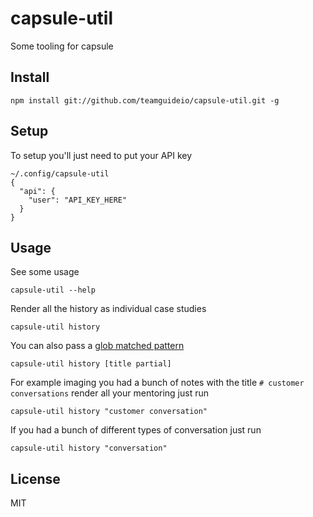 # capsule-util
Some tooling for capsule


## Install

    npm install git://github.com/teamguideio/capsule-util.git -g


## Setup
To setup you'll just need to put your API key

    ~/.config/capsule-util
    {
      "api": {
        "user": "API_KEY_HERE"
      }
    }


## Usage
See some usage

    capsule-util --help

Render all the history as individual case studies

    capsule-util history 

You can also pass a [glob matched pattern](https://en.wikipedia.org/wiki/Glob_(programming))

    capsule-util history [title partial]

For example imaging you had a bunch of notes with the title `# customer conversations` render all your mentoring just run

    capsule-util history "customer conversation"

If you had a bunch of different types of conversation just run

    capsule-util history "conversation"


## License
MIT
